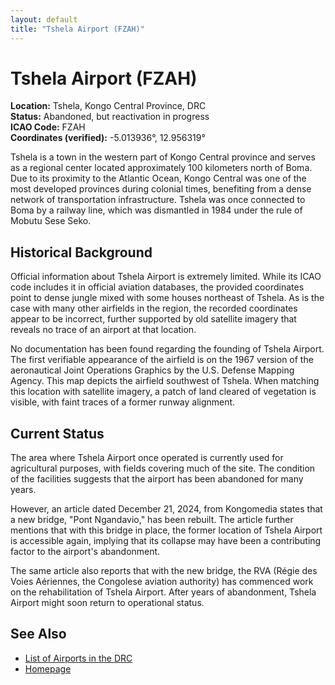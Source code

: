 ```yaml
---
layout: default
title: "Tshela Airport (FZAH)"
---
```


# Tshela Airport (FZAH)

**Location:** Tshela, Kongo Central Province, DRC  
**Status:** Abandoned, but reactivation in progress  
**ICAO Code:** FZAH  
**Coordinates (verified):** -5.013936°, 12.956319°

Tshela is a town in the western part of Kongo Central province and serves as a regional center located approximately 100 kilometers north of Boma. Due to its proximity to the Atlantic Ocean, Kongo Central was one of the most developed provinces during colonial times, benefiting from a dense network of transportation infrastructure. Tshela was once connected to Boma by a railway line, which was dismantled in 1984 under the rule of Mobutu Sese Seko.

## Historical Background

Official information about Tshela Airport is extremely limited. While its ICAO code includes it in official aviation databases, the provided coordinates point to dense jungle mixed with some houses northeast of Tshela. As is the case with many other airfields in the region, the recorded coordinates appear to be incorrect, further supported by old satellite imagery that reveals no trace of an airport at that location.

No documentation has been found regarding the founding of Tshela Airport. The first verifiable appearance of the airfield is on the 1967 version of the aeronautical Joint Operations Graphics by the U.S. Defense Mapping Agency. This map depicts the airfield southwest of Tshela. When matching this location with satellite imagery, a patch of land cleared of vegetation is visible, with faint traces of a former runway alignment.

## Current Status

The area where Tshela Airport once operated is currently used for agricultural purposes, with fields covering much of the site. The condition of the facilities suggests that the airport has been abandoned for many years.

However, an article dated December 21, 2024, from Kongomedia states that a new bridge, "Pont Ngandavio," has been rebuilt. The article further mentions that with this bridge in place, the former location of Tshela Airport is accessible again, implying that its collapse may have been a contributing factor to the airport's abandonment.

The same article also reports that with the new bridge, the RVA (Régie des Voies Aériennes, the Congolese aviation authority) has commenced work on the rehabilitation of Tshela Airport. After years of abandonment, Tshela Airport might soon return to operational status.

## See Also

- [List of Airports in the DRC](airports.md)
- [Homepage](index.md)
